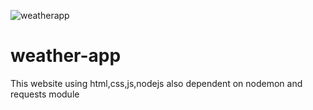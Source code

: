 ![weatherapp](https://user-images.githubusercontent.com/90379300/192111569-2953f6c5-89d3-4dfc-b1bd-3c9afed80aa7.png)
# weather-app
This website using html,css,js,nodejs
also dependent on nodemon and requests module
